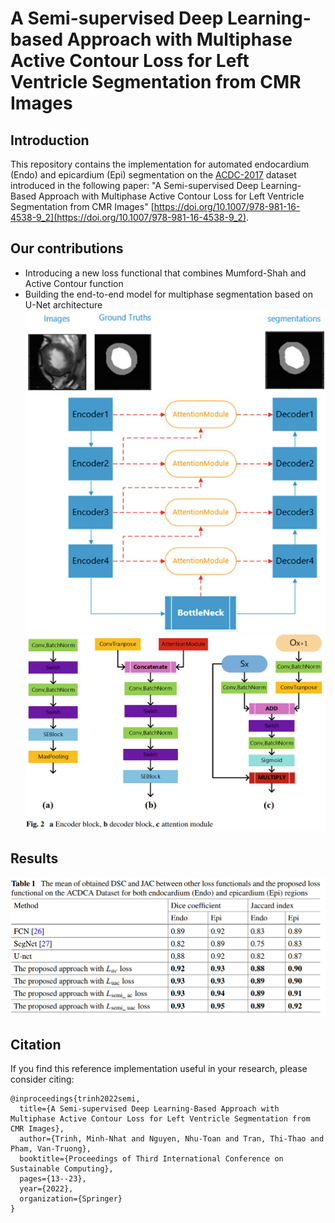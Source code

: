 # A Semi-supervised Deep Learning-based Approach with Multiphase Active Contour Loss for Left Ventricle Segmentation from CMR Images 
## Introduction
This repository contains the implementation for automated endocardium (Endo) and epicardium (Epi) segmentation on the [ACDC-2017](https://www.creatis.insa-lyon.fr/Challenge/acdc/index.html) dataset introduced in the following paper: "A Semi-supervised Deep Learning-Based Approach with Multiphase Active Contour Loss for Left Ventricle Segmentation from CMR Images" [https://doi.org/10.1007/978-981-16-4538-9_2](https://doi.org/10.1007/978-981-16-4538-9_2).
## Our contributions
* Introducing a new loss functional that combines Mumford-Shah and Active Contour function
* Building the end-to-end model for multiphase segmentation based on U-Net architecture
![model](image/model.png)
![model2](image/fig2.png)
## Results
![table1](image/table1.png)

## Citation
If you find this reference implementation useful in your research, please consider citing:
```
@inproceedings{trinh2022semi,
  title={A Semi-supervised Deep Learning-Based Approach with Multiphase Active Contour Loss for Left Ventricle Segmentation from CMR Images},
  author={Trinh, Minh-Nhat and Nguyen, Nhu-Toan and Tran, Thi-Thao and Pham, Van-Truong},
  booktitle={Proceedings of Third International Conference on Sustainable Computing},
  pages={13--23},
  year={2022},
  organization={Springer}
}
```
